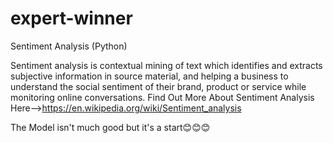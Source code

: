 # expert-winner
Sentiment Analysis (Python)


 Sentiment analysis is contextual mining of text which identifies and extracts subjective information in source material, and helping a business to understand the social sentiment of their brand, product or service while monitoring online conversations.
Find Out More About Sentiment Analysis Here-->https://en.wikipedia.org/wiki/Sentiment_analysis

The Model isn't much good but it's a start😊😊😊
